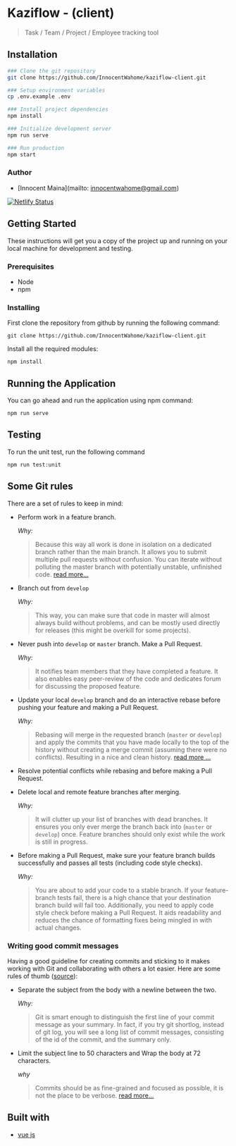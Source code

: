 # Kaziflow - (client)

> Task / Team / Project / Employee tracking tool

## Installation

```bash
### Clone the git repository
git clone https://github.com/InnocentWahome/kaziflow-client.git

### Setup environment variables
cp .env.example .env

### Install project dependencies
npm install

### Initialize development server
npm run serve

### Run production
npm start
```

### Author

- [Innocent Maina](mailto: innocentwahome@gmail.com)


[![Netlify Status](https://api.netlify.com/api/v1/badges/40e3b3f3-adb4-4ed1-8a70-ab9db1444abc/deploy-status)](https://app.netlify.com/sites/cobenefitdashboard/deploys)

## Getting Started

These instructions will get you a copy of the project up and running on your local machine for development and testing.

### Prerequisites

- Node
- npm


### Installing

First clone the repository from github by running the following command:

```git clone https://github.com/InnocentWahome/kaziflow-client.git```

Install all the required modules:

`npm install`


## Running the Application

You can go ahead and run the application using npm command:

```npm run serve```

## Testing
To run the unit test, run the following command

```npm run test:unit```


## Some Git rules
There are a set of rules to keep in mind:
* Perform work in a feature branch.

    _Why:_
    >Because this way all work is done in isolation on a dedicated branch rather than the main branch. It allows you to submit multiple pull requests without confusion. You can iterate without polluting the master branch with potentially unstable, unfinished code. [read more...](https://www.atlassian.com/git/tutorials/comparing-workflows#feature-branch-workflow)
* Branch out from `develop`

    _Why:_
    >This way, you can make sure that code in master will almost always build without problems, and can be mostly used directly for releases (this might be overkill for some projects).

* Never push into `develop` or `master` branch. Make a Pull Request.

    _Why:_
    > It notifies team members that they have completed a feature. It also enables easy peer-review of the code and dedicates forum for discussing the proposed feature.

* Update your local `develop` branch and do an interactive rebase before pushing your feature and making a Pull Request.

    _Why:_
    > Rebasing will merge in the requested branch (`master` or `develop`) and apply the commits that you have made locally to the top of the history without creating a merge commit (assuming there were no conflicts). Resulting in a nice and clean history. [read more ...](https://www.atlassian.com/git/tutorials/merging-vs-rebasing)

* Resolve potential conflicts while rebasing and before making a Pull Request.
* Delete local and remote feature branches after merging.

    _Why:_
    > It will clutter up your list of branches with dead branches. It ensures you only ever merge the branch back into (`master` or `develop`) once. Feature branches should only exist while the work is still in progress.

* Before making a Pull Request, make sure your feature branch builds successfully and passes all tests (including code style checks).

    _Why:_
    > You are about to add your code to a stable branch. If your feature-branch tests fail, there is a high chance that your destination branch build will fail too. Additionally, you need to apply code style check before making a Pull Request. It aids readability and reduces the chance of formatting fixes being mingled in with actual changes.

 ### Writing good commit messages

 Having a good guideline for creating commits and sticking to it makes working with Git and collaborating with others a lot easier. Here are some rules of thumb ([source](https://chris.beams.io/posts/git-commit/#seven-rules)):

 * Separate the subject from the body with a newline between the two.

    _Why:_
    > Git is smart enough to distinguish the first line of your commit message as your summary. In fact, if you try git shortlog, instead of git log, you will see a long list of commit messages, consisting of the id of the commit, and the summary only.

 * Limit the subject line to 50 characters and Wrap the body at 72 characters.

    _why_
    > Commits should be as fine-grained and focused as possible, it is not the place to be verbose. [read more...](https://medium.com/@preslavrachev/what-s-with-the-50-72-rule-8a906f61f09c)

## Built with
  * [vue js](https://vuejs.org/)



